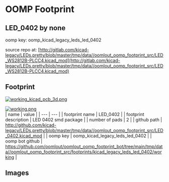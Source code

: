 # OOMP Footprint  
## LED_0402  by none  
  
oomp key: oomp_kicad_legacy_leds_led_0402  
  
source repo at: [http://gitlab.com/kicad-legacy/LEDs.pretty/blob/master/tmp/data//oomlout_oomp_footprint_src/LED_WS2812B-PLCC4.kicad_mod](http://gitlab.com/kicad-legacy/LEDs.pretty/blob/master/tmp/data//oomlout_oomp_footprint_src/LED_WS2812B-PLCC4.kicad_mod)  
## Footprint  
  
[![working_kicad_pcb_3d.png](working_kicad_pcb_3d_600.png)](working_kicad_pcb_3d.png)  
  
[![working.png](working_600.png)](working.png)  
| name | value | 
| --- | --- | 
| footprint name | LED_0402 | 
| footprint description | LED 0402 smd package | 
| number of pads | 2 | 
| github path | http://github.com/kicad-legacy/LEDs.pretty/blob/master/tmp/data//oomlout_oomp_footprint_src/LED_0402.kicad_mod | 
| oomp key | oomp_kicad_legacy_leds_led_0402 | 
| oomp bot github | https://github.com/oomlout/oomlout_oomp_footprint_bot/tree/main/tmp/data//oomlout_oomp_footprint_src/footprints/kicad_legacy_leds_led_0402/working | 
## Images  
